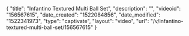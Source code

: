 {
    "title": "Infantino Textured Multi Ball Set",
    "description": "",
    "videoid": "156567615",
    "date_created": "1522084856",
    "date_modified": "1522341973",
    "type": "captivate",
    "layout": "video",
    "url": "\/v\/infantino-textured-multi-ball-set\/156567615"
}